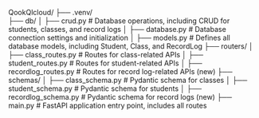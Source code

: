 QookQlcloud/
├── .venv/                        
├── db/
│   ├── crud.py                   # Database operations, including CRUD for students, classes, and record logs
│   ├── database.py               # Database connection settings and initialization
│   ├── models.py                 # Defines all database models, including Student, Class, and RecordLog
├── routers/
│   ├── class_routes.py           # Routes for class-related APIs
│   ├── student_routes.py         # Routes for student-related APIs
│   ├── recordlog_routes.py       # Routes for record log-related APIs (new)
├── schemas/
│   ├── class_schema.py           # Pydantic schema for classes
│   ├── student_schema.py         # Pydantic schema for students
│   ├── recordlog_schema.py       # Pydantic schema for record logs (new)
├── main.py                       # FastAPI application entry point, includes all routes